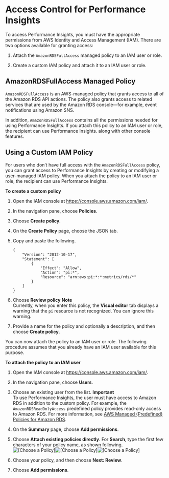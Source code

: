 # Access Control for Performance Insights<a name="USER_PerfInsights.access-control"></a>

To access Performance Insights, you must have the appropriate permissions from AWS Identity and Access Management \(IAM\)\. There are two options available for granting access:

1. Attach the `AmazonRDSFullAccess` managed policy to an IAM user or role\.

1. Create a custom IAM policy and attach it to an IAM user or role\.

## AmazonRDSFullAccess Managed Policy<a name="USER_PerfInsights.access-control.managed-policy"></a>

`AmazonRDSFullAccess` is an AWS\-managed policy that grants access to all of the Amazon RDS API actions\. The policy also grants access to related services that are used by the Amazon RDS console—for example, event notifications using Amazon SNS\.

In addition, `AmazonRDSFullAccess` contains all the permissions needed for using Performance Insights\. If you attach this policy to an IAM user or role, the recipient can use Performance Insights\. along with other console features\.

## Using a Custom IAM Policy<a name="USER_PerfInsights.access-control.custom-policy"></a>

For users who don’t have full access with the `AmazonRDSFullAccess` policy, you can grant access to Performance Insights by creating or modifying a user\-managed IAM policy\. When you attach the policy to an IAM user or role, the recipient can use Performance Insights\.

**To create a custom policy**

1. Open the IAM console at [https://console\.aws\.amazon\.com/iam/](https://console.aws.amazon.com/iam/)\.

1. In the navigation pane, choose **Policies**\.

1. Choose **Create policy**\.

1. On the **Create Policy** page, choose the JSON tab\. 

1. Copy and paste the following\.

   ```
   {
       "Version": "2012-10-17",
       "Statement": [
           {
               "Effect": "Allow",
               "Action": "pi:*",
               "Resource": "arn:aws:pi:*:*:metrics/rds/*"
           }
       ]
   }
   ```

1. Choose **Review policy**
**Note**  
Currently, when you enter this policy, the **Visual editor** tab displays a warning that the `pi` resource is not recognized\. You can ignore this warning\.

1. Provide a name for the policy and optionally a description, and then choose **Create policy**\.

You can now attach the policy to an IAM user or role\. The following procedure assumes that you already have an IAM user available for this purpose\.

**To attach the policy to an IAM user**

1. Open the IAM console at [https://console\.aws\.amazon\.com/iam/](https://console.aws.amazon.com/iam/)\.

1. In the navigation pane, choose **Users**\.

1. Choose an existing user from the list\.
**Important**  
To use Performance Insights, the user must have access to Amazon RDS in addition to the custom policy\. For example, the `AmazonRDSReadOnlyAccess` predefined policy provides read\-only access to Amazon RDS\. For more information, see [AWS Managed \(Predefined\) Policies for Amazon RDS](UsingWithRDS.IAM.AccessControl.IdentityBased.md#UsingWithRDS.IAM.AccessControl.ManagedPolicies)\.

1. On the **Summary** page, choose **Add permissions**\.

1. Choose **Attach existing policies directly**\. For **Search**, type the first few characters of your policy name, as shown following\.  
![\[Choose a Policy\]](http://docs.aws.amazon.com/AmazonRDS/latest/AuroraUserGuide/images/perf_insights_attach_iam_policy.png)![\[Choose a Policy\]](http://docs.aws.amazon.com/AmazonRDS/latest/AuroraUserGuide/)![\[Choose a Policy\]](http://docs.aws.amazon.com/AmazonRDS/latest/AuroraUserGuide/)

1. Choose your policy, and then choose **Next: Review**\.

1. Choose **Add permissions**\.
